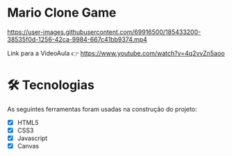 # Mario Clone Game

https://user-images.githubusercontent.com/69916500/185433200-38535f0d-1256-42ca-9984-667c41bb9374.mp4


Link para a VideoAula 👉 https://www.youtube.com/watch?v=4q2vvZn5aoo

# 🛠 Tecnologias

As seguintes ferramentas foram usadas na construção do projeto:

- [X] HTML5
- [X] CSS3
- [X] Javascript
- [X] Canvas
